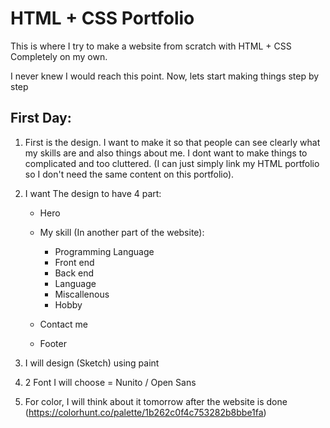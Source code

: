# HTML + CSS Portfolio

This is where I try to make a website from scratch with HTML + CSS Completely on my own.

I never knew I would reach this point. Now, lets start making things step by step

## First Day:

1. First is the design. I want to make it so that people can see clearly what my skills are and also things about me. I dont want to make things to complicated and too cluttered. (I can just simply link my HTML portfolio so I don't need the same content on this portfolio).

2. I want The design to have 4 part:

   - Hero
   - My skill (In another part of the website):

     - Programming Language
     - Front end
     - Back end
     - Language
     - Miscallenous
     - Hobby

   - Contact me
   - Footer

3. I will design (Sketch) using paint

4. 2 Font I will choose = Nunito / Open Sans

5. For color, I will think about it tomorrow after the website is done (https://colorhunt.co/palette/1b262c0f4c753282b8bbe1fa)

